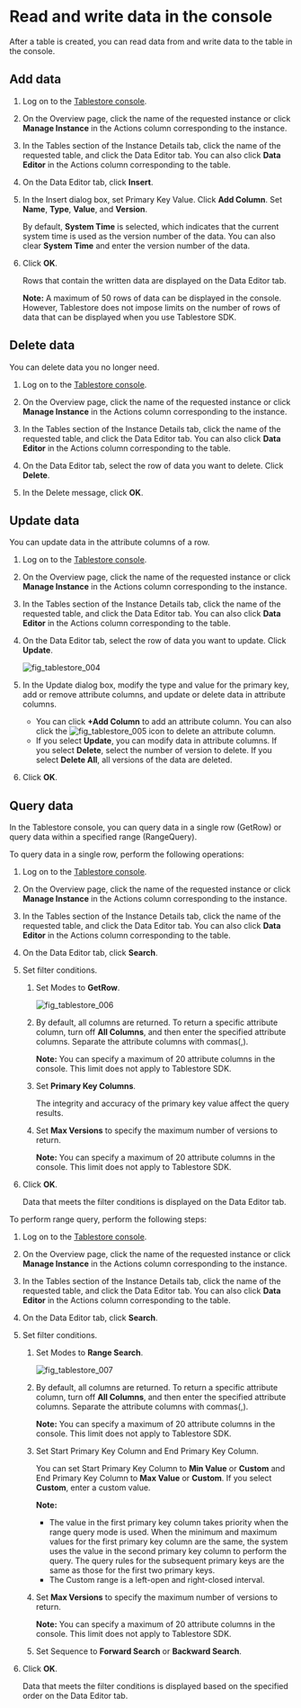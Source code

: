 # Read and write data in the console

After a table is created, you can read data from and write data to the table in the console.

## Add data

1.  Log on to the [Tablestore console](https://otsnext.console.aliyun.com/).

2.  On the Overview page, click the name of the requested instance or click **Manage Instance** in the Actions column corresponding to the instance.

3.  In the Tables section of the Instance Details tab, click the name of the requested table, and click the Data Editor tab. You can also click **Data Editor** in the Actions column corresponding to the table.

4.  On the Data Editor tab, click **Insert**.

5.  In the Insert dialog box, set Primary Key Value. Click **Add Column**. Set **Name**, **Type**, **Value**, and **Version**.

    By default, **System Time** is selected, which indicates that the current system time is used as the version number of the data. You can also clear **System Time** and enter the version number of the data.

6.  Click **OK**.

    Rows that contain the written data are displayed on the Data Editor tab.

    **Note:** A maximum of 50 rows of data can be displayed in the console. However, Tablestore does not impose limits on the number of rows of data that can be displayed when you use Tablestore SDK.


## Delete data

You can delete data you no longer need.

1.  Log on to the [Tablestore console](https://otsnext.console.aliyun.com/).

2.  On the Overview page, click the name of the requested instance or click **Manage Instance** in the Actions column corresponding to the instance.

3.  In the Tables section of the Instance Details tab, click the name of the requested table, and click the Data Editor tab. You can also click **Data Editor** in the Actions column corresponding to the table.

4.  On the Data Editor tab, select the row of data you want to delete. Click **Delete**.

5.  In the Delete message, click **OK**.


## Update data

You can update data in the attribute columns of a row.

1.  Log on to the [Tablestore console](https://otsnext.console.aliyun.com/).

2.  On the Overview page, click the name of the requested instance or click **Manage Instance** in the Actions column corresponding to the instance.

3.  In the Tables section of the Instance Details tab, click the name of the requested table, and click the Data Editor tab. You can also click **Data Editor** in the Actions column corresponding to the table.

4.  On the Data Editor tab, select the row of data you want to update. Click **Update**.

    ![fig_tablestore_004](https://static-aliyun-doc.oss-cn-hangzhou.aliyuncs.com/assets/img/en-US/9477925951/p96253.png)

5.  In the Update dialog box, modify the type and value for the primary key, add or remove attribute columns, and update or delete data in attribute columns.

    -   You can click **+Add Column** to add an attribute column. You can also click the ![fig_tablestore_005](https://static-aliyun-doc.oss-cn-hangzhou.aliyuncs.com/assets/img/en-US/5806659951/p96256.png) icon to delete an attribute column.
    -   If you select **Update**, you can modify data in attribute columns. If you select **Delete**, select the number of version to delete. If you select **Delete All**, all versions of the data are deleted.
6.  Click **OK**.


## Query data

In the Tablestore console, you can query data in a single row \(GetRow\) or query data within a specified range \(RangeQuery\).

To query data in a single row, perform the following operations:

1.  Log on to the [Tablestore console](https://otsnext.console.aliyun.com/).

2.  On the Overview page, click the name of the requested instance or click **Manage Instance** in the Actions column corresponding to the instance.

3.  In the Tables section of the Instance Details tab, click the name of the requested table, and click the Data Editor tab. You can also click **Data Editor** in the Actions column corresponding to the table.

4.  On the Data Editor tab, click **Search**.

5.  Set filter conditions.

    1.  Set Modes to **GetRow**.

        ![fig_tablestore_006](https://static-aliyun-doc.oss-cn-hangzhou.aliyuncs.com/assets/img/en-US/9477925951/p96271.png)

    2.  By default, all columns are returned. To return a specific attribute column, turn off **All Columns**, and then enter the specified attribute columns. Separate the attribute columns with commas\(,\).

        **Note:** You can specify a maximum of 20 attribute columns in the console. This limit does not apply to Tablestore SDK.

    3.  Set **Primary Key Columns**.

        The integrity and accuracy of the primary key value affect the query results.

    4.  Set **Max Versions** to specify the maximum number of versions to return.

        **Note:** You can specify a maximum of 20 attribute columns in the console. This limit does not apply to Tablestore SDK.

6.  Click **OK**.

    Data that meets the filter conditions is displayed on the Data Editor tab.


To perform range query, perform the following steps:

1.  Log on to the [Tablestore console](https://otsnext.console.aliyun.com/).

2.  On the Overview page, click the name of the requested instance or click **Manage Instance** in the Actions column corresponding to the instance.

3.  In the Tables section of the Instance Details tab, click the name of the requested table, and click the Data Editor tab. You can also click **Data Editor** in the Actions column corresponding to the table.

4.  On the Data Editor tab, click **Search**.

5.  Set filter conditions.

    1.  Set Modes to **Range Search**.

        ![fig_tablestore_007](https://static-aliyun-doc.oss-cn-hangzhou.aliyuncs.com/assets/img/en-US/9477925951/p96285.png)

    2.  By default, all columns are returned. To return a specific attribute column, turn off **All Columns**, and then enter the specified attribute columns. Separate the attribute columns with commas\(,\).

        **Note:** You can specify a maximum of 20 attribute columns in the console. This limit does not apply to Tablestore SDK.

    3.  Set Start Primary Key Column and End Primary Key Column.

        You can set Start Primary Key Column to **Min Value** or **Custom** and End Primary Key Column to **Max Value** or **Custom**. If you select **Custom**, enter a custom value.

        **Note:**

        -   The value in the first primary key column takes priority when the range query mode is used. When the minimum and maximum values for the first primary key column are the same, the system uses the value in the second primary key column to perform the query. The query rules for the subsequent primary keys are the same as those for the first two primary keys.
        -   The Custom range is a left-open and right-closed interval.
    4.  Set **Max Versions** to specify the maximum number of versions to return.

        **Note:** You can specify a maximum of 20 attribute columns in the console. This limit does not apply to Tablestore SDK.

    5.  Set Sequence to **Forward Search** or **Backward Search**.

6.  Click **OK**.

    Data that meets the filter conditions is displayed based on the specified order on the Data Editor tab.


